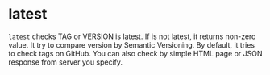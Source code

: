# latest

`latest` checks TAG or VERSION is latest. If is not latest, it returns non-zero value.
It try to compare version by Semantic Versioning. By default, it tries to check tags on GitHub.
You can also check by simple HTML page or JSON response from server you specify.
